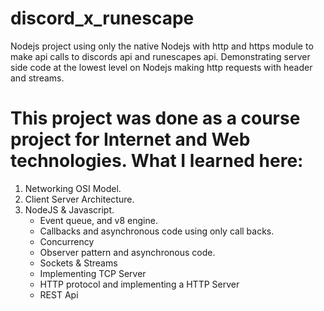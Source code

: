 # discord_x_runescape
Nodejs project using only the native Nodejs with http and https module to make api calls to discords api and runescapes api. Demonstrating server side code at the lowest level on Nodejs making http requests with header and streams.

# This project was done as a course project for Internet and Web technologies. What I learned here:

1) Networking OSI Model.
2) Client Server Architecture.
3) NodeJS & Javascript.
   * Event queue, and v8 engine.
   * Callbacks and asynchronous code using only call backs.
   * Concurrency
   * Observer pattern and asynchronous code.
   * Sockets & Streams
   * Implementing TCP Server
   * HTTP protocol and implementing a HTTP Server
   * REST Api
